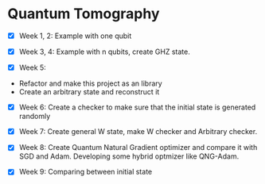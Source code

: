 # Quantum Tomography

- [x] Week 1, 2: Example with one qubit

- [x] Week 3, 4: Example with n qubits, create GHZ state.

- [x] Week 5: 

- Refactor and make this project as an library
- Create an arbitrary state and reconstruct it

- [x] Week 6: Create a checker to make sure that the initial state is generated randomly

- [x] Week 7: Create general W state, make W checker and Arbitrary checker.

- [x] Week 8: Create Quantum Natural Gradient optimizer and compare it with SGD and Adam. Developing some hybrid optmizer like QNG-Adam.

- [x] Week 9: Comparing between initial state